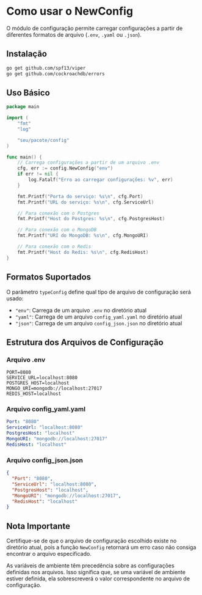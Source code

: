 # Como usar o NewConfig

O módulo de configuração permite carregar configurações a partir de diferentes formatos de arquivo (`.env`, `.yaml` ou `.json`).

## Instalação

```bash
go get github.com/spf13/viper
go get github.com/cockroachdb/errors
```

## Uso Básico

```go
package main

import (
	"fmt"
	"log"

	"seu/pacote/config"
)

func main() {
	// Carrega configurações a partir de um arquivo .env
	cfg, err := config.NewConfig("env")
	if err != nil {
		log.Fatalf("Erro ao carregar configurações: %v", err)
	}

	fmt.Printf("Porta do serviço: %s\n", cfg.Port)
	fmt.Printf("URL do serviço: %s\n", cfg.ServiceUrl)

	// Para conexão com o Postgres
	fmt.Printf("Host do Postgres: %s\n", cfg.PostgresHost)

	// Para conexão com o MongoDB
	fmt.Printf("URI do MongoDB: %s\n", cfg.MongoURI)

	// Para conexão com o Redis
	fmt.Printf("Host do Redis: %s\n", cfg.RedisHost)
}
```

## Formatos Suportados

O parâmetro `typeConfig` define qual tipo de arquivo de configuração será usado:

- `"env"`: Carrega de um arquivo `.env` no diretório atual
- `"yaml"`: Carrega de um arquivo `config_yaml.yaml` no diretório atual
- `"json"`: Carrega de um arquivo `config_json.json` no diretório atual

## Estrutura dos Arquivos de Configuração

### Arquivo .env

```
PORT=8080
SERVICE_URL=localhost:8080
POSTGRES_HOST=localhost
MONGO_URI=mongodb://localhost:27017
REDIS_HOST=localhost
```

### Arquivo config_yaml.yaml

```yaml
Port: "8080"
ServiceUrl: "localhost:8080"
PostgresHost: "localhost"
MongoURI: "mongodb://localhost:27017"
RedisHost: "localhost"
```

### Arquivo config_json.json

```json
{
  "Port": "8080",
  "ServiceUrl": "localhost:8080",
  "PostgresHost": "localhost",
  "MongoURI": "mongodb://localhost:27017",
  "RedisHost": "localhost"
}
```

## Nota Importante

Certifique-se de que o arquivo de configuração escolhido existe no diretório atual, pois a função `NewConfig` retornará um erro caso não consiga encontrar o arquivo especificado.

As variáveis de ambiente têm precedência sobre as configurações definidas nos arquivos. Isso significa que, se uma variável de ambiente estiver definida, ela sobrescreverá o valor correspondente no arquivo de configuração.

